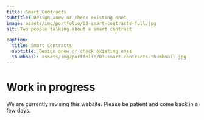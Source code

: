 ```yaml
---
title: Smart Contracts
subtitle: Design anew or check existing ones
image: assets/img/portfolio/03-smart-contracts-full.jpg
alt: Two people talking about a smart contract

caption:
  title: Smart Contracts
  subtitle: Design anew or check existing ones
  thumbnail: assets/img/portfolio/03-smart-contracts-thumbnail.jpg
---
```


# Work in progress

We are currently revising this website. Please be patient and come back in a few days.

